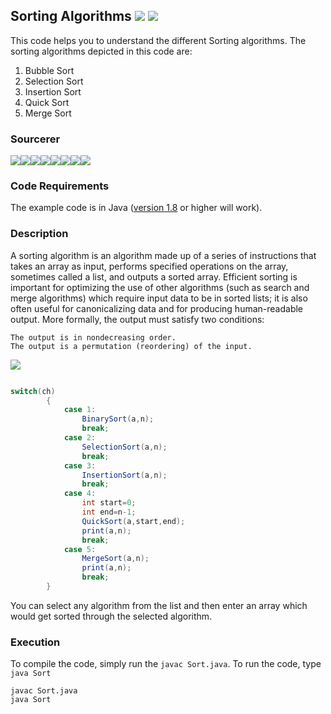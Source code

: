 ## Sorting Algorithms [![](https://img.shields.io/github/license/sourcerer-io/hall-of-fame.svg?colorB=ff0000)](https://github.com/akshaybahadur21/Sort/blob/master/LICENSE.txt)  [![](https://img.shields.io/badge/Akshay-Bahadur-brightgreen.svg?colorB=ff0000)](https://akshaybahadur.com)
This code helps you to understand the different Sorting algorithms. The sorting algorithms depicted in this code are:
1) Bubble Sort
2) Selection Sort
3) Insertion Sort
4) Quick Sort
5) Merge Sort

### Sourcerer
[![](https://sourcerer.io/fame/akshaybahadur21/akshaybahadur21/Sort/images/0)](https://sourcerer.io/fame/akshaybahadur21/akshaybahadur21/Sort/links/0)[![](https://sourcerer.io/fame/akshaybahadur21/akshaybahadur21/Sort/images/1)](https://sourcerer.io/fame/akshaybahadur21/akshaybahadur21/Sort/links/1)[![](https://sourcerer.io/fame/akshaybahadur21/akshaybahadur21/Sort/images/2)](https://sourcerer.io/fame/akshaybahadur21/akshaybahadur21/Sort/links/2)[![](https://sourcerer.io/fame/akshaybahadur21/akshaybahadur21/Sort/images/3)](https://sourcerer.io/fame/akshaybahadur21/akshaybahadur21/Sort/links/3)[![](https://sourcerer.io/fame/akshaybahadur21/akshaybahadur21/Sort/images/4)](https://sourcerer.io/fame/akshaybahadur21/akshaybahadur21/Sort/links/4)[![](https://sourcerer.io/fame/akshaybahadur21/akshaybahadur21/Sort/images/5)](https://sourcerer.io/fame/akshaybahadur21/akshaybahadur21/Sort/links/5)[![](https://sourcerer.io/fame/akshaybahadur21/akshaybahadur21/Sort/images/6)](https://sourcerer.io/fame/akshaybahadur21/akshaybahadur21/Sort/links/6)[![](https://sourcerer.io/fame/akshaybahadur21/akshaybahadur21/Sort/images/7)](https://sourcerer.io/fame/akshaybahadur21/akshaybahadur21/Sort/links/7)

### Code Requirements
The example code is in Java ([version 1.8](https://java.com/en/download/) or higher will work). 

### Description
A sorting algorithm is an algorithm made up of a series of instructions that takes an array as input, performs specified operations on the array, sometimes called a list, and outputs a sorted array.
 Efficient sorting is important for optimizing the use of other algorithms (such as search and merge algorithms) which require input data to be in sorted lists; it is also often useful for canonicalizing data and for producing human-readable output. More formally, the output must satisfy two conditions:

    The output is in nondecreasing order.
    The output is a permutation (reordering) of the input.
	
<img src="https://github.com/akshaybahadur21/Sort/blob/master/sort.gif">


```java

switch(ch)
		{
			case 1:
				BinarySort(a,n);
				break;
			case 2:
				SelectionSort(a,n);
				break;
			case 3:
				InsertionSort(a,n);
				break;
			case 4:
				int start=0;
				int end=n-1;
				QuickSort(a,start,end);
				print(a,n);
				break;
			case 5:
				MergeSort(a,n);
				print(a,n);	
				break;
		}
``` 


You can select any algorithm from the list and then enter an array which would get sorted through the selected algorithm.


### Execution
To compile the code, simply run the `javac Sort.java`.
To run the code, type `java Sort`

```
javac Sort.java
java Sort
```
